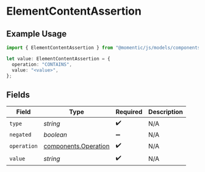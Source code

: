# ElementContentAssertion

## Example Usage

```typescript
import { ElementContentAssertion } from "@momentic/js/models/components";

let value: ElementContentAssertion = {
  operation: "CONTAINS",
  value: "<value>",
};
```

## Fields

| Field                                                        | Type                                                         | Required                                                     | Description                                                  |
| ------------------------------------------------------------ | ------------------------------------------------------------ | ------------------------------------------------------------ | ------------------------------------------------------------ |
| `type`                                                       | *string*                                                     | :heavy_check_mark:                                           | N/A                                                          |
| `negated`                                                    | *boolean*                                                    | :heavy_minus_sign:                                           | N/A                                                          |
| `operation`                                                  | [components.Operation](../../models/components/operation.md) | :heavy_check_mark:                                           | N/A                                                          |
| `value`                                                      | *string*                                                     | :heavy_check_mark:                                           | N/A                                                          |